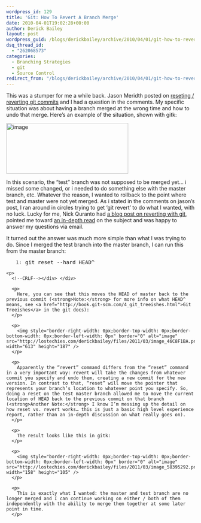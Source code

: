 ```yaml
---
wordpress_id: 129
title: 'Git: How To Revert A Branch Merge'
date: 2010-04-01T19:02:28+00:00
author: Derick Bailey
layout: post
wordpress_guid: /blogs/derickbailey/archive/2010/04/01/git-how-to-revert-a-branch-merge.aspx
dsq_thread_id:
  - "262068573"
categories:
  - Branching Strategies
  - git
  - Source Control
redirect_from: "/blogs/derickbailey/archive/2010/04/01/git-how-to-revert-a-branch-merge.aspx/"
---
```

This was a stumper for me a while back. Jason Meridth posted on [reseting / reverting git commits](http://www.lostechies.com/blogs/jason_meridth/archive/2010/03/23/git-reset-checkout-amp-quot-bare-double-dash-quot-and-revert.aspx) and I had a question in the comments. My specific situation was about having a branch merged at the wrong time and how to undo that merge. Here’s an example of the situation, shown with gitk:

 <img style="border-right-width: 0px;border-top-width: 0px;border-bottom-width: 0px;border-left-width: 0px" border="0" alt="image" src="http://lostechies.com/derickbailey/files/2011/03/image_6030F4F4.png" width="326" height="135" />

In this scenario, the “test” branch was not supposed to be merged yet… i missed some changed, or i needed to do something else with the master branch, etc. Whatever the reason, I wanted to rollback to the point where test and master were not yet merged. As i stated in the comments on jason’s post, I ran around in circles trying to get ‘git revert’ to do what I wanted, with no luck. Lucky for me, Nick Quranto had [a blog post on reverting with git](http://www.gitready.com/intermediate/2009/03/16/rolling-back-changes-with-revert.html), pointed me toward [an in-depth read](http://www.kernel.org/pub/software/scm/git/docs/howto/revert-a-faulty-merge.txt) on the subject and was happy to answer my questions via email.

It turned out the answer was much more simple than what I was trying to do. Since I merged the test branch into the master branch, I can run this from the master branch:

<div>
  <div>
    <pre><span style="color: #606060">   1:</span> git reset --hard HEAD^</pre>
    
    <p>
      <!--CRLF--></div> </div> 
      
      <p>
        Here, you can see that this moves the HEAD of master back to the previous commit (<strong>Note:</strong> for more info on what HEAD^ means, see <a href="http://book.git-scm.com/4_git_treeishes.html">Git Treeishes</a> in the git docs):
      </p>
      
      <p>
        <img style="border-right-width: 0px;border-top-width: 0px;border-bottom-width: 0px;border-left-width: 0px" border="0" alt="image" src="http://lostechies.com/derickbailey/files/2011/03/image_46C8F1BA.png" width="613" height="187" />
      </p>
      
      <p>
        Apparently the “revert” command differs from the “reset” command in a very important way: revert will take the changes from whatever commit you specify and undo them, creating a new commit for the new version. In contrast to that, “reset” will move the pointer that represents your branch’s location to whatever point you specify. So, doing a reset on the test master branch allowed me to move the current location of HEAD back to the previous commit on that branch (<strong>Another Note:</strong> I know I’m messing up the detail on how reset vs. revert works… this is just a basic high level experience report, rather than an in-depth discussion on what really goes on).
      </p>
      
      <p>
        The result looks like this in gitk:
      </p>
      
      <p>
        <img style="border-right-width: 0px;border-top-width: 0px;border-bottom-width: 0px;border-left-width: 0px" border="0" alt="image" src="http://lostechies.com/derickbailey/files/2011/03/image_58395292.png" width="158" height="105" />
      </p>
      
      <p>
        This is exactly what I wanted: the master and test branch are no longer merged and I can continue working on either / both of them independently with the ability to merge them together at some later point in time.
      </p>